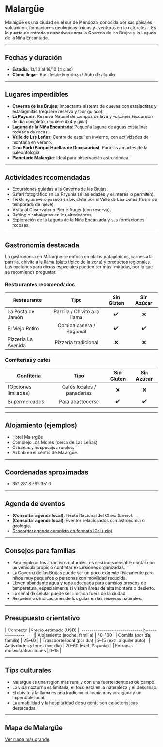 # Malargüe

Malargüe es una ciudad en el sur de Mendoza, conocida por sus paisajes volcánicos, formaciones geológicas únicas y aventuras en la naturaleza. Es la puerta de entrada a atractivos como la Caverna de las Brujas y la Laguna de la Niña Encantada.

---

## Fechas y duración

- **Estadía**: 13/10 al 16/10 (4 días)
- **Cómo llegar**: Bus desde Mendoza / Auto de alquiler

---

## Lugares imperdibles

- **Caverna de las Brujas**: Impactante sistema de cuevas con estalactitas y estalagmitas (requiere reserva y tour guiado).
- **La Payunia**: Reserva Natural de campos de lava y volcanes (excursión de día completo, requiere 4x4 y guía).
- **Laguna de la Niña Encantada**: Pequeña laguna de aguas cristalinas rodeada de rocas.
- **Valle de Las Leñas**: Centro de esquí en invierno, con actividades de montaña en verano.
- **Dino Park (Parque Huellas de Dinosaurios)**: Para los amantes de la paleontología.
- **Planetario Malargüe**: Ideal para observación astronómica.

---

## Actividades recomendadas

- Excursiones guiadas a la Caverna de las Brujas.
- Safari fotográfico en La Payunia (si las edades y el interés lo permiten).
- Trekking suave o paseos en bicicleta por el Valle de Las Leñas (fuera de temporada de nieve).
- Visita al Observatorio Pierre Auger (con reserva).
- Rafting o cabalgatas en los alrededores.
- Exploración de la Laguna de la Niña Encantada y sus formaciones rocosas.

---

## Gastronomía destacada

La gastronomía en Malargüe se enfoca en platos patagónicos, carnes a la parrilla, chivito a la llama (plato típico de la zona) y productos regionales. Las opciones para dietas especiales pueden ser más limitadas, por lo que se recomienda preguntar.

### Restaurantes recomendados

| Restaurante             | Tipo                            | Sin Gluten | Sin Azúcar |
|-------------------------|:-------------------------------:|:----------:|:----------:|
| La Posta de Jamón       | Parrilla / Chivito a la llama   | ✔️        | ❌         |
| El Viejo Retiro         | Comida casera / Regional        | ✔️        | ✔️         |
| Pizzería La Avenida     | Pizzería tradicional            | ❌         | ❌         |

### Confiterías y cafés

| Confitería              | Tipo                            | Sin Gluten | Sin Azúcar |
|-------------------------|:-------------------------------:|:----------:|:----------:|
| (Opciones limitadas)    | Cafés locales / panaderías      | ❌         | ❌         |
| Supermercados           | Para abastecerse                | ✔️        | ✔️         |

---

## Alojamiento (ejemplos)

- Hotel Malargüe
- Complejo Los Molles (cerca de Las Leñas)
- Cabañas y hospedajes rurales.
- Airbnb en el centro de Malargüe.

---

## Coordenadas aproximadas

- 35° 28' S 69° 35' O

---

## Agenda de eventos

- **(Consultar agenda local)**: Fiesta Nacional del Chivo (Enero).
- **(Consultar agenda local)**: Eventos relacionados con astronomía o geología.
- [Descargar agenda completa en formato iCal (.zip)](../docs/agenda/ariflier1970@gmail.com.ical.zip)

---

## Consejos para familias

- Para explorar los atractivos naturales, es casi indispensable contar con un vehículo propio o contratar excursiones organizadas.
- La Caverna de las Brujas puede ser un poco exigente físicamente para niños muy pequeños o personas con movilidad reducida.
- Lleven abundante agua y ropa adecuada para cambios bruscos de temperatura, especialmente si visitan áreas de alta montaña o desierto.
- La señal de celular puede ser limitada fuera de la ciudad.
- Respeten las indicaciones de los guías en las reservas naturales.

---

## Presupuesto orientativo

| Concepto                      | Precio estimado (USD) |
|-------------------------------|:--------------------:|| Alojamiento (noche, familia)  | 40–100               |
| Comida (por día, familia)     | 25–60                |
| Transporte local (por día)    | 5–15 (excl. alquiler auto) |
| Actividades y tours (por día) | 20–60 (excl. Payunia) |
| Entradas museos/atracciones   | 0–15                 |

---

## Tips culturales

- Malargüe es una región más rural y con una fuerte identidad de campo.
- La vida nocturna es limitada; el foco está en la naturaleza y el descanso.
- El chivito a la llama es una tradición culinaria muy arraigada y un imperdible local.
- La amabilidad y la hospitalidad de su gente son características destacadas.

---

## Mapa de Malargüe

[Ver mapa más grande](https://www.openstreetmap.org/#map=12/-35.478/-69.585)
